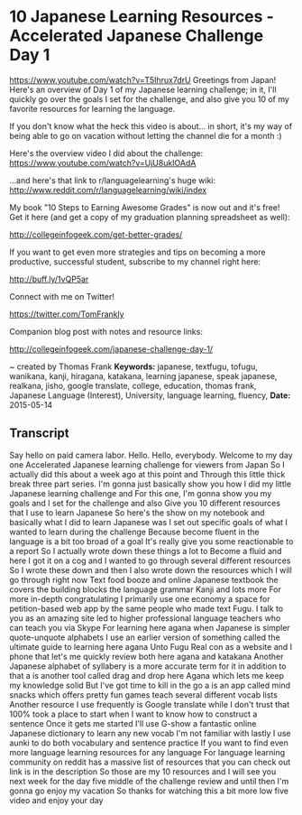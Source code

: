 # 10 Japanese Learning Resources - Accelerated Japanese Challenge Day 1
https://www.youtube.com/watch?v=T5Ihrux7drU
Greetings from Japan! Here's an overview of Day 1 of my Japanese learning challenge; in it, I'll quickly go over the goals I set for the challenge, and also give you 10 of my favorite resources for learning the language.

If you don't know what the heck this video is about... in short, it's my way of being able to go on vacation without letting the channel die for a month :)

Here's the overview video I did about the challenge: https://www.youtube.com/watch?v=UjU8ukIOAdA

...and here's that link to r/languagelearning's huge wiki: http://www.reddit.com/r/languagelearning/wiki/index

My book "10 Steps to Earning Awesome Grades" is now out and it's free! Get it here (and get a copy of my graduation planning spreadsheet as well):

http://collegeinfogeek.com/get-better-grades/

If you want to get even more strategies and tips on becoming a more productive, successful student, subscribe to my channel right here:

http://buff.ly/1vQP5ar

Connect with me on Twitter!

https://twitter.com/TomFrankly

Companion blog post with notes and resource links: 

http://collegeinfogeek.com/japanese-challenge-day-1/

~ created by Thomas Frank
**Keywords:** japanese, textfugu, tofugu, wanikana, kanji, hiragana, katakana, learning japanese, speak japanese, realkana, jisho, google translate, college, education, thomas frank, Japanese Language (Interest), University, language learning, fluency, 
**Date:** 2015-05-14

## Transcript
 Say hello on paid camera labor. Hello. Hello, everybody. Welcome to my day one Accelerated Japanese learning challenge for viewers from Japan So I actually did this about a week ago at this point and Through this little thick break three part series. I'm gonna just basically show you how I did my little Japanese learning challenge and For this one, I'm gonna show you my goals and I set for the challenge and also Give you 10 different resources that I use to learn Japanese So here's the show on my notebook and basically what I did to learn Japanese was I set out specific goals of what I wanted to learn during the challenge Because become fluent in the language is a bit too broad of a goal It's really give you some reactionable to a report So I actually wrote down these things a lot to Become a fluid and here I got it on a cog and I wanted to go through several different resources So I wrote these down and then I also wrote down the resources which I will go through right now Text food booze and online Japanese textbook the covers the building blocks the language grammar Kanji and lots more For more in-depth congratulating I primarily use one economy a space for petition-based web app by the same people who made text Fugu. I talk to you as an amazing site led to higher professional language teachers who can teach you via Skype For learning here agana when Japanese is simpler quote-unquote alphabets I use an earlier version of something called the ultimate guide to learning here agana Unto Fugu Real con as a website and I phone that let's me quickly review both here agana and katakana Another Japanese alphabet of syllabery is a more accurate term for it in addition to that a is another tool called drag and drop here Agana which lets me keep my knowledge solid But I've got time to kill in the go a is an app called mind snacks which offers pretty fun games teach several different vocab lists Another resource I use frequently is Google translate while I don't trust that 100% took a place to start when I want to know how to construct a sentence Once it gets me started I'll use G-show a fantastic online Japanese dictionary to learn any new vocab I'm not familiar with lastly I use aunki to do both vocabulary and sentence practice If you want to find even more language learning resources for any language For language learning community on reddit has a massive list of resources that you can check out link is in the description So those are my 10 resources and I will see you next week for the day five middle of the challenge review and until then I'm gonna go enjoy my vacation So thanks for watching this a bit more low five video and enjoy your day
